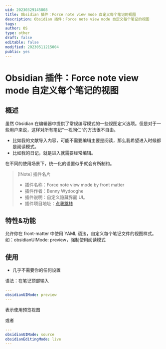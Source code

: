 ```yaml
---
uid: 20230329145808
title: Obsidian 插件：Force note view mode 自定义每个笔记的视图
description: Obsidian 插件：Force note view mode 自定义每个笔记的视图
tags: 
author: OS
type: other
draft: false
editable: false
modified: 20230511215004
public: yes
---
```


# Obsidian 插件：Force note view mode 自定义每个笔记的视图

## 概述

虽然 Obsidian 在编辑器中提供了常规编写模式的一些视图定义选项。但是对于一些用户来说，这样对所有笔记”一视同仁“的方法很不自由。

- 比如我的文献导入内容，可能不需要编辑主要是阅读，那么我希望进入时候都是阅读模式。
- 比如我的日记，就是进入就需要经常编辑。

在不同的使用场景下，统一化的设置似乎就会有所制约。

> [!Note] 插件名片
> - 插件名称：Force note view mode by front matter
> - 插件作者：Benny Wydooghe
> - 插件说明：自定义隐藏界面 UI。
> - 插件项目地址：[点我跳转](https://github.com/bwydoogh/obsidian-force-view-mode-of-note)

## 特性&功能

允许你在 front-matter 中使用 YAML 语法，自定义每个笔记文件的视图样式。如：obsidianUIMode: preview，强制使用阅读模式

## 使用

- 几乎不需要你的任何设置

语法：在笔记顶部输入

```YAML
---
obsidianUIMode: preview
---
```

表示使用预览视图

或者

```YAML
---
obsidianUIMode: source
obsidianEditingMode: live
---
```